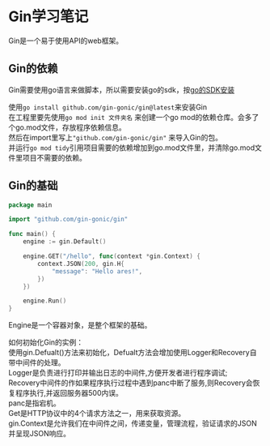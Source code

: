 # Gin学习笔记
  Gin是一个易于使用API的web框架。  

Gin的依赖
-------------
 Gin需要使用go语言来做脚本，所以需要安装go的sdk，按[go的SDK安装](../Go/Go_Basic_Knowledge.md)    

 使用`go install github.com/gin-gonic/gin@latest`来安装Gin    
 在工程里要先使用`go mod init 文件夹名` 来创建一个go mod的依赖仓库。会多了个go.mod文件，存放程序依赖信息。     
 然后在import里写上`"github.com/gin-gonic/gin"` 来导入Gin的包。    
 并运行`go mod tidy`引用项目需要的依赖增加到go.mod文件里，并清除go.mod文件里项目不需要的依赖。    

Gin的基础
------------------

```go
package main

import "github.com/gin-gonic/gin"

func main() {
	engine := gin.Default()

	engine.GET("/hello", func(context *gin.Context) {
		context.JSON(200, gin.H{
			"message": "Hello ares!",
		})
	})

	engine.Run()
}

```

Engine是一个容器对象，是整个框架的基础。    

如何初始化Gin的实例：    
使用gin.Defualt()方法来初始化，Defualt方法会增加使用Logger和Recovery自带中间件的处理。    
  Logger是负责进行打印并输出日志的中间件,方便开发者进行程序调试;     
  Recovery中间件的作如果程序执行过程中遇到panc中断了服务,则Recovery会恢复程序执行,并返回服务器500内误。    
  panc是指宕机。    
Get是HTTP协议中的4个请求方法之一，用来获取资源。    
gin.Context是允许我们在中间件之间，传递变量，管理流程，验证请求的JSON并呈现JSON响应。    